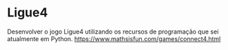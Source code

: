 # Ligue4
Desenvolver o jogo Ligue4 utilizando os recursos de programação que sei atualmente em Python.
https://www.mathsisfun.com/games/connect4.html
